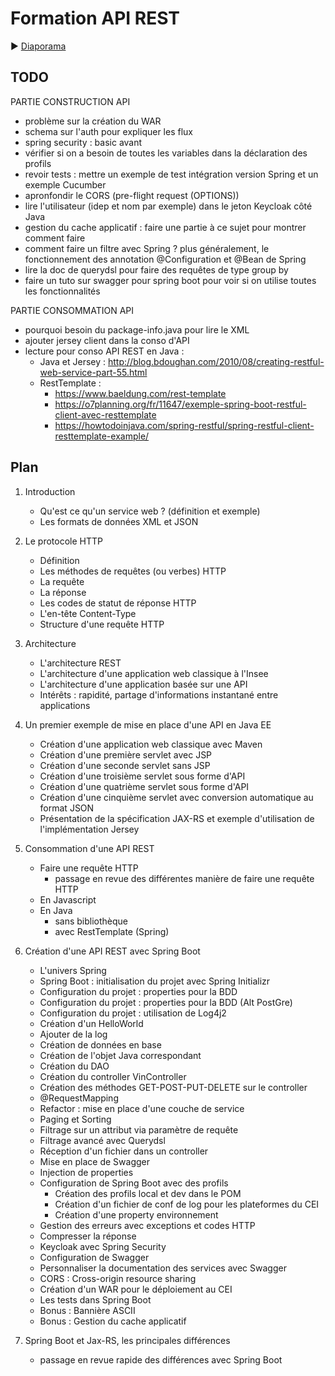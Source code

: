 # Formation API REST

:arrow_forward: [Diaporama](https://gaetan-varlet.github.io/formation-api-rest/)

## TODO

PARTIE CONSTRUCTION API
- problème sur la création du WAR
- schema sur l'auth pour expliquer les flux
- spring security : basic avant
- vérifier si on a besoin de toutes les variables dans la déclaration des profils
- revoir tests : mettre un exemple de test intégration version Spring et un exemple Cucumber
- apronfondir le CORS (pre-flight request (OPTIONS))
- lire l'utilisateur (idep et nom par exemple) dans le jeton Keycloak côté Java
- gestion du cache applicatif : faire une partie à ce sujet pour montrer comment faire
- comment faire un filtre avec Spring ? plus généralement, le fonctionnement des annotation @Configuration et @Bean de Spring
- lire la doc de querydsl pour faire des requêtes de type group by
- faire un tuto sur swagger pour spring boot pour voir si on utilise toutes les fonctionnalités

PARTIE CONSOMMATION API
- pourquoi besoin du package-info.java pour lire le XML
- ajouter jersey client dans la conso d'API
- lecture pour conso API REST en Java :
    - Java et Jersey : http://blog.bdoughan.com/2010/08/creating-restful-web-service-part-55.html
    - RestTemplate :
        - https://www.baeldung.com/rest-template
        - https://o7planning.org/fr/11647/exemple-spring-boot-restful-client-avec-resttemplate
        - https://howtodoinjava.com/spring-restful/spring-restful-client-resttemplate-example/

## Plan

1. Introduction
	- Qu'est ce qu'un service web ? (définition et exemple)
    - Les formats de données XML et JSON

2. Le protocole HTTP
    - Définition
    - Les méthodes de requêtes (ou verbes) HTTP
    - La requête
    - La réponse
    - Les codes de statut de réponse HTTP
    - L'en-tête Content-Type
    - Structure d'une requête HTTP

3. Architecture 
    - L'architecture REST
    - L'architecture d'une application web classique à l'Insee
    - L'architecture d'une application basée sur une API
    - Intérêts : rapidité, partage d'informations instantané entre applications
    
4. Un premier exemple de mise en place d'une API en Java EE
    - Création d'une application web classique avec Maven
    - Création d'une première servlet avec JSP
    - Création d'une seconde servlet sans JSP
    - Création d'une troisième servlet sous forme d'API
    - Création d'une quatrième servlet sous forme d'API
    - Création d'une cinquième servlet avec conversion automatique au format JSON
    - Présentation de la spécification JAX-RS et exemple d'utilisation de l'implémentation Jersey

5. Consommation d'une API REST
    - Faire une requête HTTP
        - passage en revue des différentes manière de faire une requête HTTP
    - En Javascript
    - En Java
        - sans bibliothèque
        - avec RestTemplate (Spring)

6. Création d'une API REST avec Spring Boot
    - L'univers Spring
    - Spring Boot : initialisation du projet avec Spring Initializr
    - Configuration du projet : properties pour la BDD
    - Configuration du projet : properties pour la BDD (Alt PostGre)
    - Configuration du projet : utilisation de Log4j2
    - Création d'un HelloWorld
    - Ajouter de la log
    - Création de données en base
    - Création de l'objet Java correspondant
    - Création du DAO
    - Création du controller VinController
    - Création des méthodes GET-POST-PUT-DELETE sur le controller
    - @RequestMapping
    - Refactor : mise en place d'une couche de service
    - Paging et Sorting
    - Filtrage sur un attribut via paramètre de requête
    - Filtrage avancé avec Querydsl
    - Réception d'un fichier dans un controller
    - Mise en place de Swagger
    - Injection de properties
    - Configuration de Spring Boot avec des profils
        - Création des profils local et dev dans le POM
        - Création d'un fichier de conf de log pour les plateformes du CEI
        - Création d'une property environnement
    - Gestion des erreurs avec exceptions et codes HTTP
    - Compresser la réponse
    - Keycloak avec Spring Security
    - Configuration de Swagger
    - Personnaliser la documentation des services avec Swagger
    - CORS : Cross-origin resource sharing
    - Création d'un WAR pour le déploiement au CEI
    - Les tests dans Spring Boot
    - Bonus : Bannière ASCII
    - Bonus : Gestion du cache applicatif

7. Spring Boot et Jax-RS, les principales différences
    - passage en revue rapide des différences avec Spring Boot
